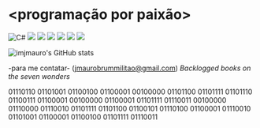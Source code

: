 # <programação por paixão>
![C#](https://img.shields.io/badge/C%23-239120?style=for-the-badge&logo=c-sharp&logoColor=white) ![](https://img.shields.io/badge/Python-3776AB?style=for-the-badge&logo=python&logoColor=white) ![](https://img.shields.io/badge/HTML-239120?style=for-the-badge&logo=html5&logoColor=white) ![](https://img.shields.io/badge/CSS-239120?&style=for-the-badge&logo=css3&logoColor=white) ![](https://img.shields.io/badge/JavaScript-F7DF1E?style=for-the-badge&logo=javascript&logoColor=black) ![](https://img.shields.io/badge/JavaScript-323330?style=for-the-badge&logo=javascript&logoColor=F7DF1E) ![](https://img.shields.io/badge/Java-ED8B00?style=for-the-badge&logo=java&logoColor=white)

![imjmauro's GitHub stats](https://github-readme-stats.vercel.app/api?username=imjmauro&theme=dark&show_icons=true)

-para me contatar- (jmaurobrummilitao@gmail.com)
*Backlogged books on the seven wonders*

01110110 01101001 01100100 01100001 00100000 01101100 01101111 01101110 01100111 01100001 00100000 01100001 01101111 01110011 00100000 01110000 01110010 01101111 01101100 01100101 01110100 01100001 01110010 01101001 01100001 01100100 01101111 01110011
